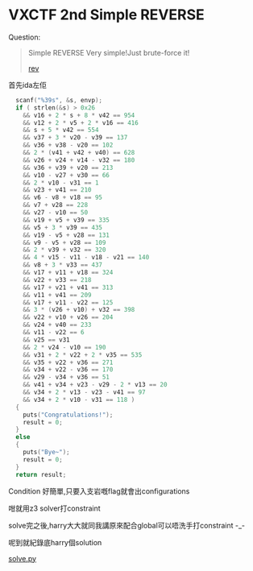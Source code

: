 # VXCTF 2nd Simple REVERSE

Question:

>Simple REVERSE
>Very simple!Just brute-force it!
>
>[rev](rev)


首先ida左佢

```C++
  scanf("%39s", &s, envp);
  if ( strlen(&s) > 0x26
    && v16 + 2 * s + 8 * v42 == 954
    && v12 + 2 * v5 + 2 * v16 == 416
    && s + 5 * v42 == 554
    && v37 + 3 * v20 - v39 == 137
    && v36 + v38 - v20 == 102
    && 2 * (v41 + v42 + v40) == 628
    && v26 + v24 + v14 - v32 == 180
    && v36 + v39 + v20 == 213
    && v10 - v27 + v30 == 66
    && 2 * v10 - v31 == 1
    && v23 + v41 == 210
    && v6 - v8 + v18 == 95
    && v7 + v28 == 228
    && v27 - v10 == 50
    && v19 + v5 + v39 == 335
    && v5 + 3 * v39 == 435
    && v19 - v5 + v28 == 131
    && v9 - v5 + v28 == 109
    && 2 * v39 + v32 == 320
    && 4 * v15 - v11 - v18 - v21 == 140
    && v8 + 3 * v33 == 437
    && v17 + v11 + v18 == 324
    && v22 + v33 == 218
    && v17 + v21 + v41 == 313
    && v11 + v41 == 209
    && v17 + v11 - v22 == 125
    && 3 * (v26 + v10) + v32 == 398
    && v22 + v10 + v26 == 204
    && v24 + v40 == 233
    && v11 - v22 == 6
    && v25 == v31
    && 2 * v24 - v10 == 190
    && v31 + 2 * v22 + 2 * v35 == 535
    && v35 + v22 + v36 == 271
    && v34 + v22 - v36 == 170
    && v29 - v34 + v36 == 51
    && v41 + v34 + v23 - v29 - 2 * v13 == 20
    && v34 + 2 * v13 - v23 - v41 == 97
    && v34 + 2 * v10 - v31 == 118 )
  {
    puts("Congratulations!");
    result = 0;
  }
  else
  {
    puts("Bye~");
    result = 0;
  }
  return result;
```

Condition 好簡單,只要入支岩嘅flag就會出configurations

咁就用z3 solver打constraint

solve完之後,harry大大就同我講原來配合global可以唔洗手打constraint -_-

呢到就紀錄底harry個solution

[solve.py](solve.py)
